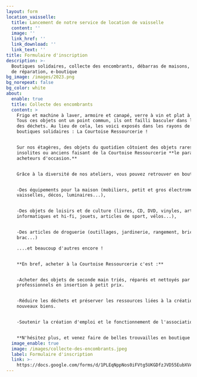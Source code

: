 ```yaml
---
layout: form
location_vaisselle:
  title: Lancement de notre service de location de vaisselle
  content: ''
  image: ''
  link_href: ''
  link_download: ''
  link_text: ''
title: Formulaire d'inscription
description: >-
  Boutiques solidaires, collecte des encombrants, débarras de maisons, ateliers
  de réparation, e-boutique
bg_image: /images/2023.png
bg_norepeat: false
bg_color: white
about:
  enable: true
  title: Collecte des encombrants
  content: >
    Frigo et machine à laver, armoire et canapé, verre à vin et plat à tarte …
    Tous ces objets ont un point commun, ils ont failli basculer dans le monde
    des déchets. Au lieu de cela, les voici exposés dans les rayons de nos
    boutiques solidaires : La Courtoise Ressourcerie !


    Sur nos étagères, des objets du quotidien côtoient des objets rares,
    insolites ou anciens faisant de la Courtoise Ressourcerie **le paradis des
    acheteurs d'occasion.**


    Grâce à la diversité de nos ateliers, vous pouvez retrouver en boutiques :


    -Des équipements pour la maison (mobiliers, petit et gros électroménagers,
    vaisselles, décos, luminaires...),


    -Des objets de loisirs et de culture (livres, CD, DVD, vinyles, articles
    informatiques et hi-fi, jouets, articles de sport, vélos...),


    -Des articles de droguerie (outillages, jardinerie, rangement, bric à
    brac...)

    ....et beaucoup d'autres encore !


    **En bref, acheter à la Courtoise Ressourcerie c'est :**


    -Acheter des objets de seconde main triés, réparés et nettoyés par des
    professionnels en insertion à petit prix.


    -Réduire les déchets et préserver les ressources liées à la création de
    nouveaux biens.


    -Soutenir la création d'emploi et le fonctionnement de l'association


    **N'hésitez plus, et venez faire de belles trouvailles en boutique !**
  image_enable: true
  image: /images/collecte-des-encombrants.jpeg
  label: Formulaire d'inscription
  link: >-
    https://docs.google.com/forms/d/1PLEqNppNos0iFVtg5UKGDfzJVD55EubXVAXR5RuZzQw/edit
---
```


